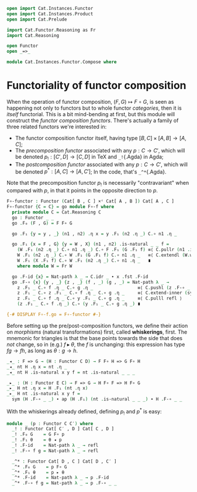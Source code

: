 ```agda
open import Cat.Instances.Functor
open import Cat.Instances.Product
open import Cat.Prelude

import Cat.Functor.Reasoning as Fr
import Cat.Reasoning

open Functor
open _=>_

module Cat.Instances.Functor.Compose where
```

# Functoriality of functor composition

When the operation of functor composition, $(F, G) \mapsto F \circ G$,
is seen as happening not only to functors but to whole functor
_categories_, then it is _itself_ functorial. This is a bit mind-bending
at first, but this module will construct the _functor composition
functors_. There's actually a family of three related functors we're
interested in:

- The functor composition functor itself, having type $[B, C] \times [A,
B] \to [A,C]$;
- The _precomposition functor_ associated with any $p : C \to C'$, which
will be denoted $p_! : [C', D] \to [C,D]$ in TeX and `_!`{.Agda} in Agda;
- The _postcomposition functor_ associated with any $p : C \to C'$,
which will be denoted $p^* : [A,C] \to [A,C']$; In the code, that's
`_^*`{.Agda}.

Note that the precomposition functor $p_!$ is necessarily
"contravariant" when compared with $p$, in that it points in the
opposite direction to $p$.

<!--
```agda
private variable
  o ℓ : Level
  A B C C′ D E : Precategory o ℓ
  F G H : Functor C D
```
-->

```agda
F∘-functor : Functor (Cat[ B , C ] ×ᶜ Cat[ A , B ]) Cat[ A , C ]
F∘-functor {C = C} = go module F∘-f where
  private module C = Cat.Reasoning C
  go : Functor _ _
  go .F₀ (F , G) = F F∘ G

  go .F₁ {y = y , _} (n1 , n2) .η x = y .F₁ (n2 .η _) C.∘ n1 .η _

  go .F₁ {x = F , G} {y = W , X} (n1 , n2) .is-natural _ _ f =
    (W .F₁ (n2 .η _) C.∘ n1 .η _) C.∘ F .F₁ (G .F₁ f) ≡⟨ C.pullr (n1 .is-natural _ _ _) ⟩
    W .F₁ (n2 .η _) C.∘ W .F₁ (G .F₁ f) C.∘ n1 .η _   ≡⟨ C.extendl (W.weave (n2 .is-natural _ _ _)) ⟩
    W .F₁ (X .F₁ f) C.∘ W .F₁ (n2 .η _) C.∘ n1 .η _   ∎
    where module W = Fr W

  go .F-id {x} = Nat-path λ _ → C.idr _ ∙ x .fst .F-id
  go .F-∘ {x} {y , _} {z , _} (f , _) (g , _) = Nat-path λ _ →
    z .F₁ _ C.∘ f .η _ C.∘ g .η _                 ≡⟨ C.pushl (z .F-∘ _ _) ⟩
    z .F₁ _ C.∘ z .F₁ _ C.∘ f .η _ C.∘ g .η _     ≡⟨ C.extend-inner (sym (f .is-natural _ _ _)) ⟩
    z .F₁ _ C.∘ f .η _ C.∘ y .F₁ _ C.∘ g .η _     ≡⟨ C.pulll refl ⟩
    (z .F₁ _ C.∘ f .η _) C.∘ (y .F₁ _ C.∘ g .η _) ∎

{-# DISPLAY F∘-f.go = F∘-functor #-}
```

Before setting up the pre/post-composition functors, we define their
action on _morphisms_ (natural transformations) first, called
**whiskerings**, first. The mnemonic for triangles is that the base
points towards the side that does _not_ change, so in (e.g.) $f
\blacktriangleright \theta$, the $f$ is unchanging: this expression has
type $fg \to fh$, as long as $\theta : g \to h$.

```agda
_◂_ : F => G → (H : Functor C D) → F F∘ H => G F∘ H
_◂_ nt H .η x = nt .η _
_◂_ nt H .is-natural x y f = nt .is-natural _ _ _

_▸_ : (H : Functor E C) → F => G → H F∘ F => H F∘ G
_▸_ H nt .η x = H .F₁ (nt .η x)
_▸_ H nt .is-natural x y f =
  sym (H .F-∘ _ _) ∙ ap (H .F₁) (nt .is-natural _ _ _) ∙ H .F-∘ _ _
```

With the whiskerings already defined, defining $p_!$ and $p^*$ is easy:

```agda
module _ (p : Functor C C′) where
  _! : Functor Cat[ C′ , D ] Cat[ C , D ]
  _! .F₀ G    = G F∘ p
  _! .F₁ θ    = θ ◂ p
  _! .F-id    = Nat-path λ _ → refl
  _! .F-∘ f g = Nat-path λ _ → refl

  _^* : Functor Cat[ D , C ] Cat[ D , C′ ]
  _^* .F₀ G    = p F∘ G
  _^* .F₁ θ    = p ▸ θ
  _^* .F-id    = Nat-path λ _ → p .F-id
  _^* .F-∘ f g = Nat-path λ _ → p .F-∘ _ _
```

<!--
[TODO: Reed M, 13/02/2023] Add whiskering reasoning combinators!
-->
